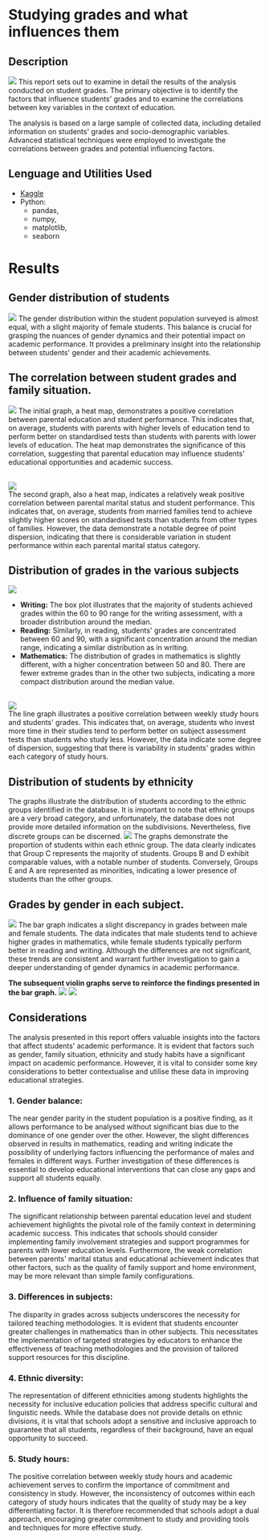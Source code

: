 # Studying grades and what influences them
## Description
<img src="https://i.imgur.com/QyPECCx.png">
This report sets out to examine in detail the results of the analysis conducted on student grades. The primary objective is to identify the factors that influence students' grades and to examine the correlations between key variables in the context of education.

The analysis is based on a large sample of collected data, including detailed information on students' grades and socio-demographic variables. Advanced statistical techniques were employed to investigate the correlations between grades and potential influencing factors.

## Lenguage and Utilities Used
- [Kaggle](https://www.kaggle.com/datasets/desalegngeb/students-exam-scores)
- Python:
  - pandas,
  - numpy,
  - matplotlib,
  - seaborn

# Results
## Gender distribution of students
<img src="https://i.imgur.com/PRUQaMR.png">
The gender distribution within the student population surveyed is almost equal, with a slight majority of female students. This balance is crucial for grasping the nuances of gender dynamics and their potential impact on academic performance. It provides a preliminary insight into the relationship between students' gender and their academic achievements.

## The correlation between student grades and family situation.
<img src="https://i.imgur.com/KWCAAT1.png">
The initial graph, a heat map, demonstrates a positive correlation between parental education and student performance. This indicates that, on average, students with parents with higher levels of education tend to perform better on standardised tests than students with parents with lower levels of education. The heat map demonstrates the significance of this correlation, suggesting that parental education may influence students' educational opportunities and academic success.

<br><img src="https://i.imgur.com/6V3ZQ4p.png"></br>
The second graph, also a heat map, indicates a relatively weak positive correlation between parental marital status and student performance. This indicates that, on average, students from married families tend to achieve slightly higher scores on standardised tests than students from other types of families. However, the data demonstrate a notable degree of point dispersion, indicating that there is considerable variation in student performance within each parental marital status category.

## Distribution of grades in the various subjects
<img src="https://i.imgur.com/JfByr2W.png">

- <b>Writing:</b>
    The box plot illustrates that the majority of students achieved grades within the 60 to 90 range for the writing assessment, with a broader distribution around the median.
- <b>Reading:</b> Similarly, in reading, students' grades are concentrated between 60 and 90, with a significant concentration around the median range, indicating a similar distribution as in writing.
- <b>Mathematics:</b> The distribution of grades in mathematics is slightly different, with a higher concentration between 50 and 80. There are fewer extreme grades than in the other two subjects, indicating a more compact distribution around the median value.

<br><img src="https://i.imgur.com/CtXlUwe.png"></br>
The line graph illustrates a positive correlation between weekly study hours and students' grades. This indicates that, on average, students who invest more time in their studies tend to perform better on subject assessment tests than students who study less. However, the data indicate some degree of dispersion, suggesting that there is variability in students' grades within each category of study hours.

## Distribution of students by ethnicity
The graphs illustrate the distribution of students according to the ethnic groups identified in the database. It is important to note that ethnic groups are a very broad category, and unfortunately, the database does not provide more detailed information on the subdivisions. Nevertheless, five discrete groups can be discerned.
<img src="https://i.imgur.com/LWmnrX5.png">
The graphs demonstrate the proportion of students within each ethnic group. The data clearly indicates that Group C represents the majority of students. Groups B and D exhibit comparable values, with a notable number of students. Conversely, Groups E and A are represented as minorities, indicating a lower presence of students than the other groups.

## Grades by gender in each subject.
<img src="https://i.imgur.com/ZKatJZf.png">
The bar graph indicates a slight discrepancy in grades between male and female students. The data indicates that male students tend to achieve higher grades in mathematics, while female students typically perform better in reading and writing. Although the differences are not significant, these trends are consistent and warrant further investigation to gain a deeper understanding of gender dynamics in academic performance.

<b>The subsequent violin graphs serve to reinforce the findings presented in the bar graph.</b>
<img src="https://i.imgur.com/Ead2lzI.png">
<img src="https://i.imgur.com/taYp0KI.png">

## Considerations
The analysis presented in this report offers valuable insights into the factors that affect students' academic performance. It is evident that factors such as gender, family situation, ethnicity and study habits have a significant impact on academic performance. However, it is vital to consider some key considerations to better contextualise and utilise these data in improving educational strategies.<br>
### 1. Gender balance:
The near gender parity in the student population is a positive finding, as it allows performance to be analysed without significant bias due to the dominance of one gender over the other. However, the slight differences observed in results in mathematics, reading and writing indicate the possibility of underlying factors influencing the performance of males and females in different ways. Further investigation of these differences is essential to develop educational interventions that can close any gaps and support all students equally.

### 2. Influence of family situation:
The significant relationship between parental education level and student achievement highlights the pivotal role of the family context in determining academic success. This indicates that schools should consider implementing family involvement strategies and support programmes for parents with lower education levels. Furthermore, the weak correlation between parents' marital status and educational achievement indicates that other factors, such as the quality of family support and home environment, may be more relevant than simple family configurations.

### 3. Differences in subjects:
The disparity in grades across subjects underscores the necessity for tailored teaching methodologies. It is evident that students encounter greater challenges in mathematics than in other subjects. This necessitates the implementation of targeted strategies by educators to enhance the effectiveness of teaching methodologies and the provision of tailored support resources for this discipline.

### 4. Ethnic diversity:
The representation of different ethnicities among students highlights the necessity for inclusive education policies that address specific cultural and linguistic needs. While the database does not provide details on ethnic divisions, it is vital that schools adopt a sensitive and inclusive approach to guarantee that all students, regardless of their background, have an equal opportunity to succeed.

### 5. Study hours:
The positive correlation between weekly study hours and academic achievement serves to confirm the importance of commitment and consistency in study. However, the inconsistency of outcomes within each category of study hours indicates that the quality of study may be a key differentiating factor. It is therefore recommended that schools adopt a dual approach, encouraging greater commitment to study and providing tools and techniques for more effective study.


